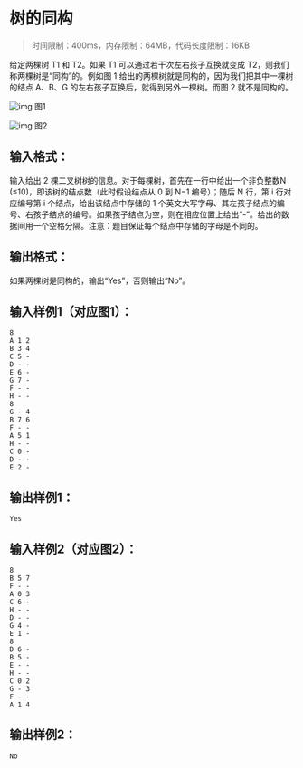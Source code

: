 # 树的同构

> 时间限制：400ms，内存限制：64MB，代码长度限制：16KB

给定两棵树 T1 和 T2。如果 T1 可以通过若干次左右孩子互换就变成 T2，则我们称两棵树是“同构”的。例如图 1 给出的两棵树就是同构的，因为我们把其中一棵树的结点 A、B、G 的左右孩子互换后，就得到另外一棵树。而图 2 就不是同构的。

![img](https://images.ptausercontent.com/28)
图1

![img](https://images.ptausercontent.com/29)
图2

## 输入格式：

输入给出 2 棵二叉树树的信息。对于每棵树，首先在一行中给出一个非负整数N (≤10)，即该树的结点数（此时假设结点从 0 到 N−1 编号）；随后 N 行，第 i 行对应编号第 i 个结点，给出该结点中存储的 1 个英文大写字母、其左孩子结点的编号、右孩子结点的编号。如果孩子结点为空，则在相应位置上给出“-”。给出的数据间用一个空格分隔。注意：题目保证每个结点中存储的字母是不同的。

## 输出格式：

如果两棵树是同构的，输出“Yes”，否则输出“No”。

## 输入样例1（对应图1）：

```
8
A 1 2
B 3 4
C 5 -
D - -
E 6 -
G 7 -
F - -
H - -
8
G - 4
B 7 6
F - -
A 5 1
H - -
C 0 -
D - -
E 2 -

```

## 输出样例1：

```
Yes
```

## 输入样例2（对应图2）：

```
8
B 5 7
F - -
A 0 3
C 6 -
H - -
D - -
G 4 -
E 1 -
8
D 6 -
B 5 -
E - -
H - -
C 0 2
G - 3
F - -
A 1 4
```

## 输出样例2：

```
No
```